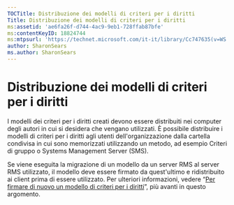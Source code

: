 ```yaml
---
TOCTitle: Distribuzione dei modelli di criteri per i diritti
Title: Distribuzione dei modelli di criteri per i diritti
ms:assetid: 'ae6fa26f-d744-4ac9-9eb1-728ffab87bfe'
ms:contentKeyID: 18824744
ms:mtpsurl: 'https://technet.microsoft.com/it-it/library/Cc747635(v=WS.10)'
author: SharonSears
ms.author: SharonSears
---
```


Distribuzione dei modelli di criteri per i diritti
==================================================

I modelli dei criteri per i diritti creati devono essere distribuiti nei computer degli autori in cui si desidera che vengano utilizzati. È possibile distribuire i modelli di criteri per i diritti agli utenti dell'organizzazione dalla cartella condivisa in cui sono memorizzati utilizzando un metodo, ad esempio Criteri di gruppo o Systems Management Server (SMS).

Se viene eseguita la migrazione di un modello da un server RMS al server RMS utilizzato, il modello deve essere firmato da quest'ultimo e ridistribuito ai client prima di essere utilizzato. Per ulteriori informazioni, vedere “[Per firmare di nuovo un modello di criteri per i diritti](https://technet.microsoft.com/bf705953-1df6-46b2-9d34-66410e3b25d1)”, più avanti in questo argomento.

